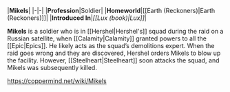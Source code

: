 |**Mikels**|
|-|-|
|**Profession**|Soldier|
|**Homeworld**|[[Earth (Reckoners)\|Earth (Reckoners)]]|
|**Introduced In**|*[[Lux (book)\|Lux]]*|

**Mikels** is a soldier who is in [[Hershel\|Hershel's]] squad during the raid on a Russian satellite, when [[Calamity\|Calamity]] granted powers to all the [[Epic\|Epics]]. He likely acts as the squad’s demolitions expert. When the raid goes wrong and they are discovered, Hershel orders Mikels to blow up the facility. However, [[Steelheart\|Steelheart]] soon attacks the squad, and Mikels was subsequently killed.



https://coppermind.net/wiki/Mikels